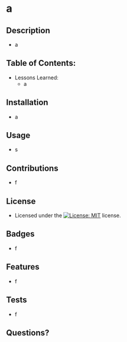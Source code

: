 # a
## Description
- a
## Table of Contents:

- Lessons Learned:
  * a
## Installation
- a
## Usage
 - s
## Contributions
 - f
## License
 - Licensed under the [![License: MIT](https://img.shields.io/badge/License-MIT-yellow.svg)](https://opensource.org/licenses/MIT) license.
## Badges
 - f
## Features
 - f
## Tests
 - f
## Questions?

